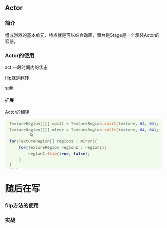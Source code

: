 ## Actor

### 简介

组成游戏的基本单元，特点就是可以结合动画，舞台是Stage是一个承装Actor的容器。

### Actor的使用

act:一段时间内的状态

flip就是翻转

split 



#### 扩展

Actor的翻转

![1563692377128](..\图片\1563692377128.png)

# 随后在写























### filp方法的使用

### 实战



